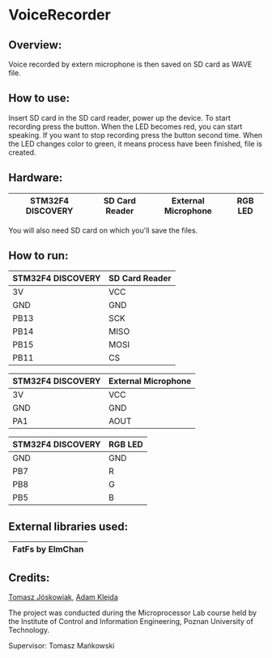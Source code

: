 # VoiceRecorder 

## Overview:

Voice recorded by extern microphone is then saved on SD card as WAVE file.

## How to use:

Insert SD card in the SD card reader, power up the device. To start recording press the button. When the LED becomes red, you can start speaking. If you want to  stop recording press the button second time. When the LED changes color to green, it means process have been finished, file is created.

## Hardware:
   | STM32F4 DISCOVERY | SD Card Reader | External Microphone | RGB LED | 
   | --- | --- | --- | --- |
   
   You will also need SD card on which you'll save the files.
   
## How to run:
   | **STM32F4 DISCOVERY** | **SD Card Reader** |
   | --- | --- |
   | 3V | VCC |
   | GND | GND |
   | PB13 | SCK | 
   | PB14 | MISO | 
   | PB15 | MOSI | 
   | PB11 | CS | 
   
   | **STM32F4 DISCOVERY** | **External Microphone** |
   | --- | --- |
   | 3V | VCC |
   | GND | GND |
   | PA1 | AOUT | 
   
   | **STM32F4 DISCOVERY** | **RGB LED** |
   | --- | --- |
   | GND | GND |
   | PB7 | R |
   | PB8 | G |
   | PB5 | B |
 
  
## External libraries used:
  | **FatFs** by ElmChan |
  | --- |
  
## Credits:

[Tomasz Jóskowiak](https://github.com/TJoskowiak), [Adam Klejda](https://github.com/AdamKlejda)

The project was conducted during the Microprocessor Lab course held by the Institute of Control and Information Engineering, Poznan University of Technology.

Supervisor: Tomasz Mańkowski
